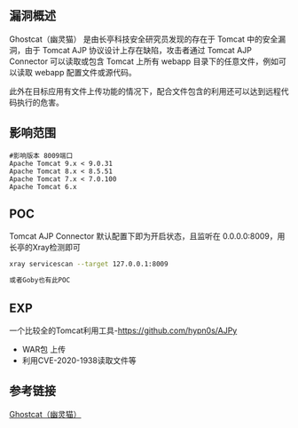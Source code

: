 ## 漏洞概述

Ghostcat（幽灵猫） 是由长亭科技安全研究员发现的存在于 Tomcat 中的安全漏洞，由于 Tomcat AJP 协议设计上存在缺陷，攻击者通过 Tomcat AJP Connector 可以读取或包含 Tomcat 上所有 webapp 目录下的任意文件，例如可以读取 webapp 配置文件或源代码。

此外在目标应用有文件上传功能的情况下，配合文件包含的利用还可以达到远程代码执行的危害。

## 影响范围

```http
#影响版本 8009端口
Apache Tomcat 9.x < 9.0.31
Apache Tomcat 8.x < 8.5.51
Apache Tomcat 7.x < 7.0.100
Apache Tomcat 6.x
```

## POC

Tomcat AJP Connector 默认配置下即为开启状态，且监听在 0.0.0.0:8009，用长亭的Xray检测即可

```bash
xray servicescan --target 127.0.0.1:8009

或者Goby也有此POC
```

## EXP

一个比较全的Tomcat利用工具-https://github.com/hypn0s/AJPy

- WAR包 上传
- 利用CVE-2020-1938读取文件等

## 参考链接

[Ghostcat（幽灵猫）](https://www.chaitin.cn/zh/ghostcat) 
